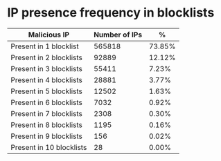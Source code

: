 # IP presence frequency in blocklists
| Malicious IP | Number of IPs | % |
|----|----|----|
| Present in 1 blocklist | 565818 | 73.85% |
| Present in 2 blocklists | 92889 | 12.12% |
| Present in 3 blocklists | 55411 | 7.23% |
| Present in 4 blocklists | 28881 | 3.77% |
| Present in 5 blocklists | 12502 | 1.63% |
| Present in 6 blocklists | 7032 | 0.92% |
| Present in 7 blocklists | 2308 | 0.30% |
| Present in 8 blocklists | 1195 | 0.16% |
| Present in 9 blocklists | 156 | 0.02% |
| Present in 10 blocklists | 28 | 0.00% |
